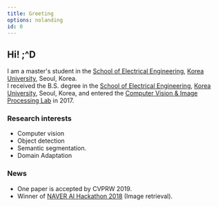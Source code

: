 ```yaml
---
title: Greeting
options: nolanding
id: 0
---
```


## Hi! ;^D

I am a master's student in the [School of Electrical Engineering](https://ee.korea.ac.kr), [Korea University](https://korea.ac.kr), Seoul, Korea.  
I received the B.S. degree in the [School of Electrical Engineering](https://ee.korea.ac.kr), [Korea University](https://korea.ac.kr), Seoul, Korea, and entered the [Computer Vision & Image Processing Lab](http://dali.korea.ac.kr) in 2017.

### Research interests
- Computer vision
- Object detection
- Semantic segmentation.  
- Domain Adaptation

### News
- One paper is accepted by CVPRW 2019.
- Winner of [NAVER AI Hackathon 2018](https://campaign.naver.com/aihackathon2018) (Image retrieval).
